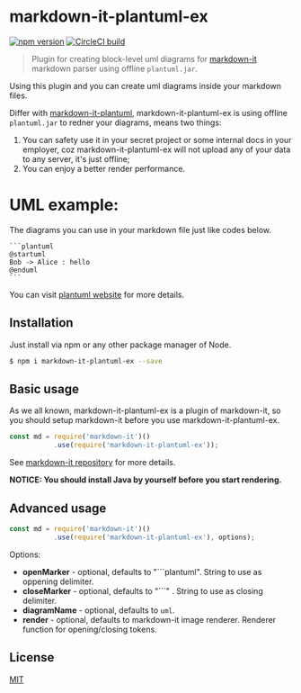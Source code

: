 # markdown-it-plantuml-ex

[![npm version](https://img.shields.io/npm/v/markdown-it-plantuml-ex.svg)](https://www.npmjs.com/package/markdown-it-plantuml-ex)
[![CircleCI build](https://img.shields.io/circleci/project/github/xhinliang/markdown-it-plantuml-ex.svg)](https://circleci.com/gh/xhinliang/markdown-it-plantuml/tree/master)

> Plugin for creating block-level uml diagrams for [markdown-it](https://github.com/markdown-it/markdown-it) markdown parser using offline `plantuml.jar`.

Using this plugin and you can create uml diagrams inside your markdown files. 

Differ with [markdown-it-plantuml](https://github.com/gmunguia/markdown-it-plantuml), markdown-it-plantuml-ex is using offline `plantuml.jar` to redner your diagrams, means two things:
1. You can safety use it in your secret project or some internal docs in your employer, coz markdown-it-plantuml-ex will not upload any of your data to any server, it's just offline;
2. You can enjoy a better render performance.

# UML example:

The diagrams you can use in your markdown file just like codes below.


    ```plantuml
    @startuml
    Bob -> Alice : hello
    @enduml
    ```

You can visit [plantuml website](https://plantuml.com) for more details.

## Installation

Just install via npm or any other package manager of Node.

```bash
$ npm i markdown-it-plantuml-ex --save
```

## Basic usage

As we all known, markdown-it-plantuml-ex is a plugin of markdown-it, so you should setup markdown-it before you use markdown-it-plantuml-ex.

```js
const md = require('markdown-it')()
           .use(require('markdown-it-plantuml-ex'));
```

See [markdown-it repository](https://github.com/markdown-it/markdown-it) for more details.

**NOTICE: You should install Java by yourself before you start rendering.**

## Advanced usage

```js
const md = require('markdown-it')()
           .use(require('markdown-it-plantuml-ex'), options);
```

Options:
  - __openMarker__ - optional, defaults to "```plantuml". String to use as oppening delimiter.
  - __closeMarker__ - optional, defaults to "```" . String to use as closing delimiter.
  - __diagramName__ - optional, defaults to `uml`.
  - __render__ - optional, defaults to markdown-it image renderer. Renderer function for opening/closing tokens.

## License

[MIT](https://github.com/xhinliang/markdown-it-plantuml-ex/blob/master/LICENSE)
